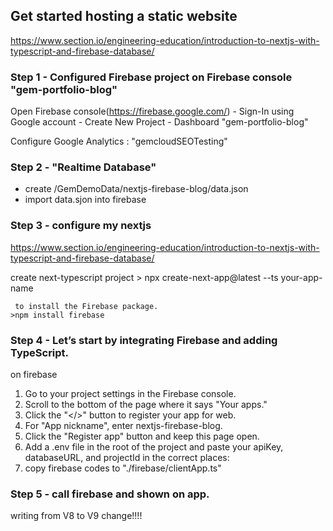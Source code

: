 ## Get started hosting a static website

https://www.section.io/engineering-education/introduction-to-nextjs-with-typescript-and-firebase-database/

### Step 1 - Configured Firebase project on Firebase console "gem-portfolio-blog"

Open Firebase console(https://firebase.google.com/) - Sign-In using Google account - Create New Project - Dashboard
"gem-portfolio-blog"

Configure Google Analytics : "gemcloudSEOTesting"

### Step 2 - "Realtime Database"

- create /GemDemoData/nextjs-firebase-blog/data.json
- import data.sjon into firebase

### Step 3 - configure my nextjs

https://www.section.io/engineering-education/introduction-to-nextjs-with-typescript-and-firebase-database/

create next-typescript project > npx create-next-app@latest --ts your-app-name

```
 to install the Firebase package.
>npm install firebase
```

### Step 4 - Let’s start by integrating Firebase and adding TypeScript.

on firebase

1. Go to your project settings in the Firebase console.
2. Scroll to the bottom of the page where it says "Your apps."
3. Click the "</>" button to register your app for web.
4. For "App nickname", enter nextjs-firebase-blog.
5. Click the "Register app" button and keep this page open.
6. Add a .env file in the root of the project and paste your apiKey, databaseURL, and projectId in the correct places:
7. copy firebase codes to "./firebase/clientApp.ts"

### Step 5 - call firebase and shown on app.

writing from V8 to V9 change!!!!
